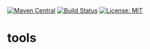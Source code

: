 [![Maven Central](https://img.shields.io/maven-central/v/com.github.gv2011/tools.svg)](https://search.maven.org/#search|ga|1|g%3A%22com.github.gv2011%22%20AND%20a%3A%22tools%22)
[![Build Status](https://travis-ci.org/gv2011/tools.svg?branch=dev)](https://travis-ci.org/gv2011/tools)
[![License: MIT](https://img.shields.io/badge/License-MIT-green.svg)](https://opensource.org/licenses/MIT)


# tools

